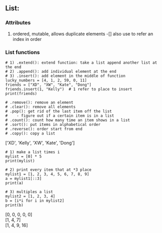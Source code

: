 ## List: 
### Attributes
1) ordered, mutable, allows duplicate elements
  -[] also use to refer an index in order

### List functions
```Shell
# 1) .extend(): extend function: take a list append another list at the end
# 2) .append(): add individual element at the end
# 3) .insert(): add element in the middle of function
lucky_numbers = [4, 1, 2, 59, 0, 11]
friends = ["XD", "XW", "Kate", "Dong"]
friends.insert(1, "Kelly")  # 1 refer to place to insert
print(friends)

# .remove(): remove an element
# .clear(): remove all elements
# .pop(): get rid of the last item off the list
#    - figure out if a certain item is in a list
# .count(): count how many time an item shows in a list
# .sort(): put items in alphabetical order
# .reverse(): order start from end
# .copy(): copy a list
```
['XD', 'Kelly', 'XW', 'Kate', 'Dong']

```Shell
# 1) make a list times i
mylist = [0] * 5
print(mylist)

# 2) print every item that at *3 place
mylist1 = [1, 2, 3, 4, 5, 6, 7, 8, 9]
a = mylist1[::3]
print(a)

# 3) multiples a list
mylist2 = [1, 2, 3, 4]
b = [i*i for i in mylist2]
print(b)
```
[0, 0, 0, 0, 0]
<br>[1, 4, 7]
<br>[1, 4, 9, 16]
